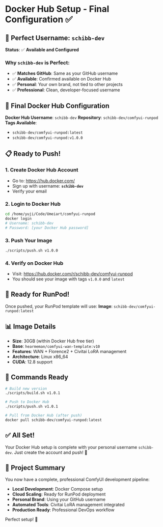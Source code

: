 # Docker Hub Setup - Final Configuration ✅

## 🎯 **Perfect Username: `schibb-dev`**

**Status**: ✅ **Available and Configured**

### Why `schibb-dev` is Perfect:
- ✅ **Matches GitHub**: Same as your GitHub username
- ✅ **Available**: Confirmed available on Docker Hub
- ✅ **Personal**: Your own brand, not tied to other projects
- ✅ **Professional**: Clean, developer-focused username

## 🐳 **Final Docker Hub Configuration**

**Docker Hub Username**: `schibb-dev`
**Repository**: `schibb-dev/comfyui-runpod`
**Tags Available**:
- `schibb-dev/comfyui-runpod:latest`
- `schibb-dev/comfyui-runpod:v1.0.0`

## 📋 **Ready to Push!**

### 1. Create Docker Hub Account
- Go to: https://hub.docker.com/
- Sign up with username: **`schibb-dev`**
- Verify your email

### 2. Login to Docker Hub
```bash
cd /home/yuji/Code/Umeiart/comfyui-runpod
docker login
# Username: schibb-dev
# Password: [your Docker Hub password]
```

### 3. Push Your Image
```bash
./scripts/push.sh v1.0.0
```

### 4. Verify on Docker Hub
- Visit: https://hub.docker.com/r/schibb-dev/comfyui-runpod
- You should see your image with tags `v1.0.0` and `latest`

## 🚀 **Ready for RunPod!**

Once pushed, your RunPod template will use:
**Image**: `schibb-dev/comfyui-runpod:latest`

## 📊 **Image Details**
- **Size**: 30GB (within Docker Hub free tier)
- **Base**: `hearmeman/comfyui-wan-template:v10`
- **Features**: WAN + Florence2 + Civitai LoRA management
- **Architecture**: Linux x86_64
- **CUDA**: 12.8 support

## 🔧 **Commands Ready**
```bash
# Build new version
./scripts/build.sh v1.0.1

# Push to Docker Hub
./scripts/push.sh v1.0.1

# Pull from Docker Hub (after push)
docker pull schibb-dev/comfyui-runpod:latest
```

## ✅ **All Set!**

Your Docker Hub setup is complete with your personal username `schibb-dev`. Just create the account and push! 🚀

## 🎉 **Project Summary**

You now have a complete, professional ComfyUI development pipeline:
- **Local Development**: Docker Compose setup
- **Cloud Scaling**: Ready for RunPod deployment
- **Personal Brand**: Using your GitHub username
- **Automated Tools**: Civitai LoRA management integrated
- **Production Ready**: Professional DevOps workflow

Perfect setup! 🎯

